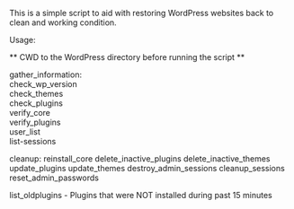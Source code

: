 This is a simple script to aid with restoring WordPress websites back to clean and working condition. 

Usage:

** CWD to the WordPress directory before running the script ** 

gather_information:  
	check_wp_version  
	check_themes  
	check_plugins  
	verify_core  
	verify_plugins  
	user_list  
	list-sessions  

cleanup:
	reinstall_core
	delete_inactive_plugins
	delete_inactive_themes
	update_plugins
	update_themes
	destroy_admin_sessions
	cleanup_sessions
	reset_admin_passwords

list_oldplugins - Plugins that were NOT installed during past 15 minutes
